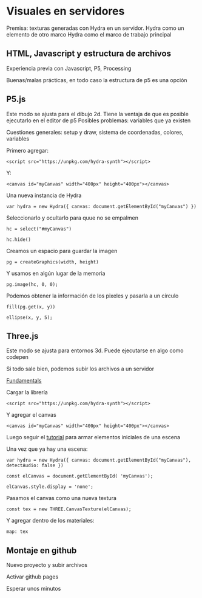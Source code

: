 # Visuales en servidores 

Premisa: texturas generadas con Hydra en un servidor.
Hydra como un elemento de otro marco
Hydra como el marco de trabajo principal 

## HTML, Javascript y estructura de archivos 

Experiencia previa con Javascript, P5, Processing 

Buenas/malas prácticas, en todo caso la estructura de p5 es una opción 

## P5.js

Este modo se ajusta para el dibujo 2d. Tiene la ventaja de que es posible ejecutarlo en el editor de p5
Posibles problemas: variables que ya existen 

Cuestiones generales: setup y draw, sistema de coordenadas, colores, variables

Primero agregar:

`<script src="https://unpkg.com/hydra-synth"></script>`

Y:

`<canvas id="myCanvas" width="400px" height="400px"></canvas>`

Una nueva instancia de Hydra

`var hydra = new Hydra({
  canvas: document.getElementById("myCanvas")
})`

Seleccionarlo y ocultarlo para quue no se empalmen

`hc = select("#myCanvas")`

`hc.hide()`

Creamos un espacio para guardar la imagen

`pg = createGraphics(width, height)`

Y usamos en algún lugar de la memoria
  
`pg.image(hc, 0, 0);`

Podemos obtener la información de los pixeles y pasarla a un círculo

`fill(pg.get(x, y))`

`ellipse(x, y, 5);`

## Three.js 

Este modo se ajusta para entornos 3d. Puede ejecutarse en algo como codepen

Si todo sale bien, podemos subir los archivos a un servidor 

[Fundamentals](https://threejs.org/manual/#en/fundamentals) 

Cargar la librería

`<script src="https://unpkg.com/hydra-synth"></script>`

Y agregar el canvas

`<canvas id="myCanvas" width="400px" height="400px"></canvas>`


Luego seguir el [tutorial](https://threejs.org/docs/index.html#manual/en/introduction/Creating-a-scene) para armar elementos iniciales de una escena

Una vez que ya hay una escena:

`
var hydra = new Hydra({
    canvas: document.getElementById("myCanvas"),
    detectAudio: false
})
`

`const elCanvas = document.getElementById( 'myCanvas');`

`elCanvas.style.display = 'none';`

Pasamos el canvas como una nueva textura

`const tex = new THREE.CanvasTexture(elCanvas);`

Y agregar dentro de los materiales:

`map: tex`

## Montaje en github

Nuevo proyecto y subir archivos

Activar github pages

Esperar unos minutos 